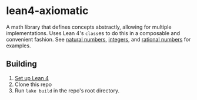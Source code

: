 # lean4-axiomatic

A math library that defines concepts abstractly, allowing for multiple
implementations. Uses Lean 4's `class`es to do this in a composable and
convenient fashion. See [natural numbers](Lean4Axiomatic/Natural.lean),
[integers](Lean4Axiomatic/Integer.lean), and
[rational numbers](Lean4Axiomatic/Rational.lean) for examples.

## Building

1. [Set up Lean 4](https://github.com/leanprover/lean4/blob/master/doc/setup.md#setting-up-lean)
1. Clone this repo
1. Run `lake build` in the repo's root directory.
